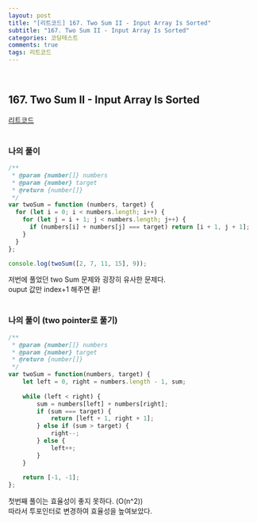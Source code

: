 ```yaml
---
layout: post
title: "[리트코드] 167. Two Sum II - Input Array Is Sorted"
subtitle: "167. Two Sum II - Input Array Is Sorted"
categories: 코딩테스트
comments: true
tags: 리트코드
---
```


<br>


## 167. Two Sum II - Input Array Is Sorted

[리트코드](https://leetcode.com/problems/two-sum-ii-input-array-is-sorted) <br><br>

### 나의 풀이

```js
/**
 * @param {number[]} numbers
 * @param {number} target
 * @return {number[]}
 */
var twoSum = function (numbers, target) {
  for (let i = 0; i < numbers.length; i++) {
    for (let j = i + 1; j < numbers.length; j++) {
      if (numbers[i] + numbers[j] === target) return [i + 1, j + 1];
    }
  }
};

console.log(twoSum([2, 7, 11, 15], 9));
```

저번에 풀었던 two Sum 문제와 굉장히 유사한 문제다.<br>
ouput 값만 index+1 해주면 끝!<br><br>


### 나의 풀이 (two pointer로 풀기)

```js
/**
 * @param {number[]} numbers
 * @param {number} target
 * @return {number[]}
 */
var twoSum = function(numbers, target) {
    let left = 0, right = numbers.length - 1, sum;
    
    while (left < right) {
        sum = numbers[left] + numbers[right];
        if (sum === target) {
            return [left + 1, right + 1];
        } else if (sum > target) {
            right--;
        } else {
            left++;
        }
    }
    
    return [-1, -1];
};
```

첫번째 풀이는 효율성이 좋지 못하다. (O(n^2))<br>
따라서 투포인터로 변경하여 효율성을 높여보았다.<br>